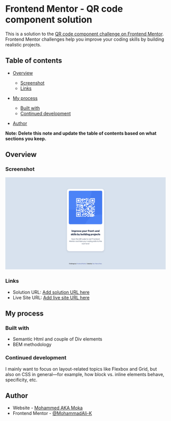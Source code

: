 # Frontend Mentor - QR code component solution

This is a solution to the [QR code component challenge on Frontend Mentor](https://www.frontendmentor.io/challenges/qr-code-component-iux_sIO_H). Frontend Mentor challenges help you improve your coding skills by building realistic projects.

## Table of contents

- [Overview](#overview)
  - [Screenshot](#screenshot)
  - [Links](#links)
- [My process](#my-process)

  - [Built with](#built-with)
  - [Continued development](#continued-development)

- [Author](#author)

**Note: Delete this note and update the table of contents based on what sections you keep.**

## Overview

### Screenshot

![](./assets/images/Screenshot%20qr-code-component.jpeg)

### Links

- Solution URL: [Add solution URL here](http://127.0.0.1:5500/index.html)
- Live Site URL: [Add live site URL here](https://chipper-cactus-66f2b0.netlify.app/)

## My process

### Built with

- Semantic Html and couple of Div elements
- BEM methodology

### Continued development

I mainly want to focus on layout-related topics like Flexbox and Grid, but also on CSS in general—for example, how block vs. inline elements behave, specificity, etc.

## Author

- Website - [Mohammed AKA Moka](https://www.your-site.com)
- Frontend Mentor - [@MohammadAli-K](https://www.frontendmentor.io/profile/MohammadAli-K)
